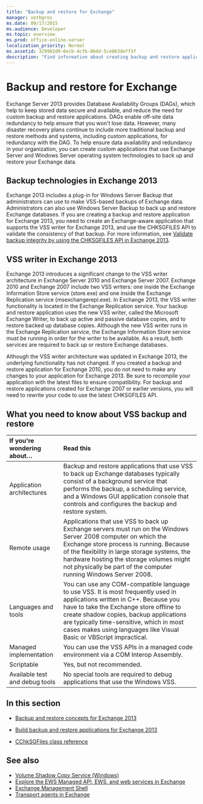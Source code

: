 ```yaml
---
title: "Backup and restore for Exchange"
manager: sethgros
ms.date: 09/17/2015
ms.audience: Developer
ms.topic: overview
ms.prod: office-online-server
localization_priority: Normal
ms.assetid: 329902d9-0ecb-4cfb-86dd-5ce863deff3f
description: "Find information about creating backup and restore applications for Exchange 2013."
---
```


# Backup and restore for Exchange
  
Exchange Server 2013 provides Database Availability Groups (DAGs), which help to keep stored data secure and available, and reduce the need for custom backup and restore applications. DAGs enable off-site data redundancy to help ensure that you won't lose data. However, many disaster recovery plans continue to include more traditional backup and restore methods and systems, including custom applications, for redundancy with the DAG. To help ensure data availability and redundancy in your organization, you can create custom applications that use Exchange Server and Windows Server operating system technologies to back up and restore your Exchange data.

<a name="bk_plugin"> </a>

## Backup technologies in Exchange 2013

Exchange 2013 includes a plug-in for Windows Server Backup that administrators can use to make VSS-based backups of Exchange data. Administrators can also use Windows Server Backup to back up and restore Exchange databases. If you are creating a backup and restore application for Exchange 2013, you need to create an Exchange-aware application that supports the VSS writer for Exchange 2013, and use the CHKSGFILES API to validate the consistency of that backup. For more information, see [Validate backup integrity by using the CHKSGFILES API in Exchange 2013](how-to-validate-backup-integrity-by-using-the-chksgfiles-api-in-exchange.md).

<a name="bk_vsswriter"> </a>

## VSS writer in Exchange 2013

Exchange 2013 introduces a significant change to the VSS writer architecture in Exchange Server 2010 and Exchange Server 2007. Exchange 2010 and Exchange 2007 include two VSS writers: one inside the Exchange Information Store service (store.exe) and one inside the Exchange Replication service (msexchangerepl.exe). In Exchange 2013, the VSS writer functionality is located in the Exchange Replication service. Your backup and restore application uses the new VSS writer, called the Microsoft Exchange Writer, to back up active and passive database copies, and to restore backed up database copies. Although the new VSS writer runs in the Exchange Replication service, the Exchange Information Store service must be running in order for the writer to be available. As a result, both services are required to back up or restore Exchange databases.
  
Although the VSS writer architecture was updated in Exchange 2013, the underlying functionality has not changed. If you created a backup and restore application for Exchange 2010, you do not need to make any changes to your application for Exchange 2013. Be sure to recompile your application with the latest files to ensure compatibility. For backup and restore applications created for Exchange 2007 or earlier versions, you will need to rewrite your code to use the latest CHKSGFILES API.
  
## What you need to know about VSS backup and restore

|If you're wondering about…|Read this|
|:-----|:-----|
|Application architectures  <br/> |Backup and restore applications that use VSS to back up Exchange databases typically consist of a background service that performs the backup, a scheduling service, and a Windows GUI application console that controls and configures the backup and restore system.  <br/> |
|Remote usage  <br/> |Applications that use VSS to back up Exchange servers must run on the Windows Server 2008 computer on which the Exchange store process is running. Because of the flexibility in large storage systems, the hardware hosting the storage volumes might not physically be part of the computer running Windows Server 2008.  <br/> |
|Languages and tools  <br/> |You can use any COM-compatible language to use VSS. It is most frequently used in applications written in C++. Because you have to take the Exchange store offline to create shadow copies, backup applications are typically time-sensitive, which in most cases makes using languages like Visual Basic or VBScript impractical.  <br/> |
|Managed implementation  <br/> |You can use the VSS APIs in a managed code environment via a COM Interop Assembly.  <br/> |
|Scriptable  <br/> |Yes, but not recommended.  <br/> |
|Available test and debug tools  <br/> |No special tools are required to debug applications that use the Windows VSS.  <br/> |
   
## In this section

- [Backup and restore concepts for Exchange 2013](backup-and-restore-concepts-for-exchange-2013.md)
    
- [Build backup and restore applications for Exchange 2013](build-backup-and-restore-applications-for-exchange-2013.md)
    
- [CChkSGFiles class reference](cchksgfiles-class-reference.md)
    
## See also

- [Volume Shadow Copy Service (Windows)](http://msdn.microsoft.com/en-us/library/windows/desktop/bb968832%28v=vs.85%29.aspx)   
- [Explore the EWS Managed API, EWS, and web services in Exchange](../exchange-web-services/explore-the-ews-managed-api-ews-and-web-services-in-exchange.md)  
- [Exchange Management Shell](../management/exchange-management-shell.md)   
- [Transport agents in Exchange](../transport-agents/transport-agents-in-exchange-2013.md) 
    

